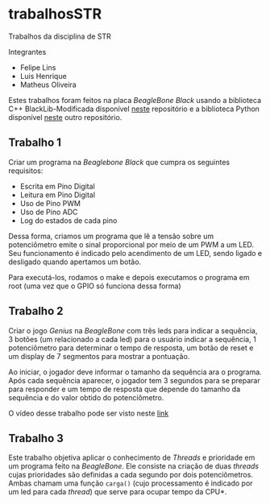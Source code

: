 # trabalhosSTR
Trabalhos da disciplina de STR

Integrantes
- Felipe Lins
- Luis Henrique
- Matheus Oliveira

Estes trabalhos foram feitos na placa *BeagleBone Black* usando a biblioteca C++ BlackLib-Modificada disponível [neste](https://github.com/ruteee/BlackLib-Modificada) repositório e a biblioteca Python disponível [neste](https://github.com/adafruit/adafruit-beaglebone-io-python) outro repositório.

## Trabalho 1

Criar um programa na *Beaglebone Black* que cumpra os seguintes requisitos:

- Escrita em Pino Digital
- Leitura em Pino Digital
- Uso de Pino PWM
- Uso de Pino ADC
- Log do estados de cada pino

Dessa forma, criamos um programa que lê a tensão sobre um potenciômetro emite o sinal proporcional por meio de um PWM a um LED. Seu funcionamento é indicado pelo acendimento de um LED, sendo ligado e desligado quando apertamos um botão.

Para executá-los, rodamos o make e depois executamos o programa em root (uma vez que o GPIO só funciona dessa forma)

## Trabalho 2

Criar o jogo *Genius* na *BeagleBone* com três leds para indicar a sequência, 3 botões (um relacionado a cada led) para o usuário indicar a sequência, 1 potenciômetro para determinar o tempo de resposta, um botão de reset e um display de 7 segmentos para mostrar a pontuação.

Ao iniciar, o jogador deve informar o tamanho da sequência ara o programa. Após cada sequência aparecer, o jogador tem 3 segundos para se preparar para responder e um tempo de resposta que depende do tamanho da sequência e do valor obtido do potenciômetro.

O vídeo desse trabalho pode ser visto neste [link](https://www.youtube.com/watch?v=N6DKfNhe2gw)

## Trabalho 3

Este trabalho objetiva aplicar o conhecimento de *Threads* e prioridade em um programa feito na *BeagleBone*. Ele consiste na criação de duas *threads* cujas prioridades são definidas a cada segundo por dois potenciômetros. Ambas chamam uma função `carga()` (cujo processamento é indicado por um led para cada *thread*) que serve para ocupar tempo da CPU*.
